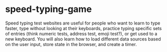 # speed-typing-game
Speed typing test websites are useful for people who want to learn to type faster, type without looking at their keyboards, practice typing specific sets of entries (think numeric tests, address test, emoji test?), or get used to a new keyboard. You will also learn how to load different data sources based on the user input, store state in the browser, and create a timer.
